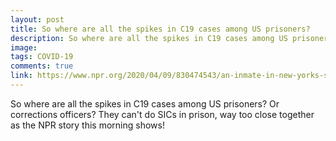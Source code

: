 ```yaml
---
layout: post
title: So where are all the spikes in C19 cases among US prisoners?
description: So where are all the spikes in C19 cases among US prisoners?
image: 
tags: COVID-19
comments: true
link: https://www.npr.org/2020/04/09/830474543/an-inmate-in-new-yorks-sing-sing-prison-shares-his-view-on-covid-19
---
```

So where are all the spikes in C19 cases among US prisoners? Or
corrections officers? They can't do SICs in prison, way too close
together as the NPR story this morning shows!